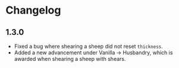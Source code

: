 # Changelog

## 1.3.0

- Fixed a bug where shearing a sheep did not reset `thickness`.
- Added a new advancement under Vanilla → Husbandry, which is awarded when shearing a sheep with shears.